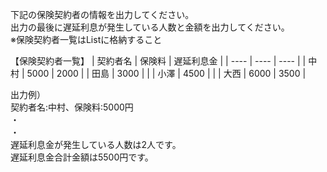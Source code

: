 下記の保険契約者の情報を出力してください。  
出力の最後に遅延利息が発生している人数と金額を出力してください。  
※保険契約者一覧はListに格納すること

【保険契約者一覧】
| 契約者名 | 保険料 | 遅延利息金 |
| ---- | ---- | ---- |
| 中村 | 5000 | 2000 |
| 田島 | 3000 |  |
| 小澤 | 4500 |  |
| 大西 | 6000 | 3500 |

出力例）  
契約者名:中村、保険料:5000円  
・  
・  
遅延利息金が発生している人数は2人です。  
遅延利息金合計金額は5500円です。